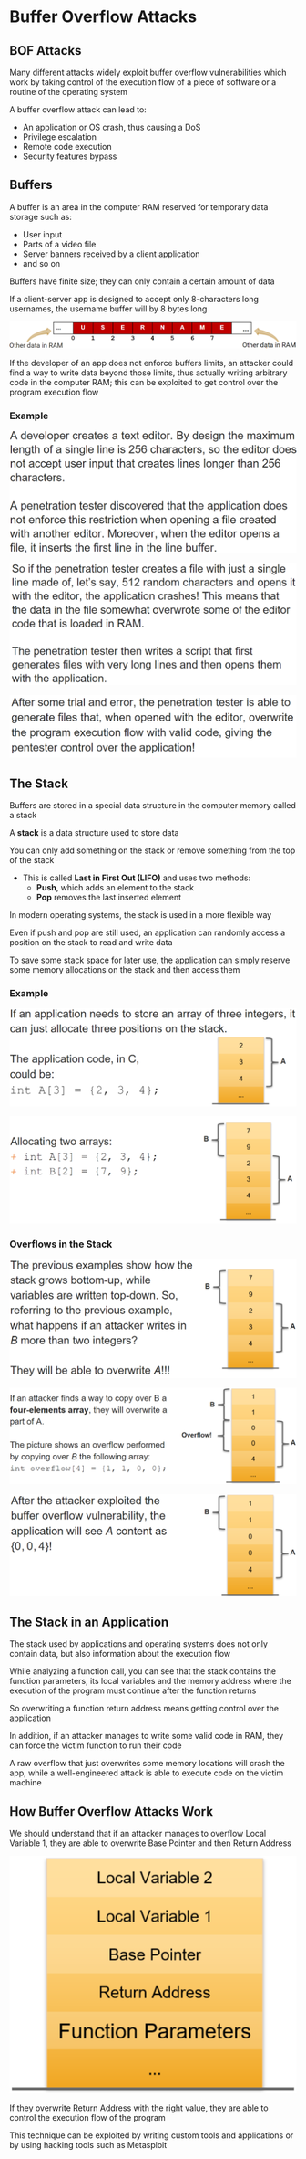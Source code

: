 # Buffer Overflow Attacks

## BOF Attacks

Many different attacks widely exploit buffer overflow vulnerabilities which work by taking control of the execution flow of a piece of software or a routine of the operating system

A buffer overflow attack can lead to:

* An application or OS crash, thus causing a DoS
* Privilege escalation
* Remote code execution
* Security features bypass

## Buffers

A buffer is an area in the computer RAM reserved for temporary data storage such as:

* User input
* Parts of a video file
* Server banners received by a client application
* and so on

Buffers have finite size; they can only contain a certain amount of data

If a client-server app is designed to accept only 8-characters long usernames, the username buffer will by 8 bytes long

![](<../../../../.gitbook/assets/image (14) (1) (1) (1) (1) (1).png>)

If the developer of an app does not enforce buffers limits, an attacker could find a way to write data beyond those limits, thus actually writing arbitrary code in the computer RAM; this can be exploited to get control over the program execution flow

### Example

![](<../../../../.gitbook/assets/image (12) (1) (1) (1) (1).png>)

![](<../../../../.gitbook/assets/image (10) (1) (1) (1).png>)

![](<../../../../.gitbook/assets/image (33) (1) (1) (1) (1) (1) (1) (1) (1).png>)

## The Stack

Buffers are stored in a special data structure in the computer memory called a stack

A **stack** is a data structure used to store data

You can only add something on the stack or remove something from the top of the stack

* This is called **Last in First Out (LIFO)** and uses two methods:
  * **Push**, which adds an element to the stack
  * **Pop** removes the last inserted element

In modern operating systems, the stack is used in a more flexible way

Even if push and pop are still used, an application can randomly access a position on the stack to read and write data

To save some stack space for later use, the application can simply reserve some memory allocations on the stack and then access them

### Example

![](<../../../../.gitbook/assets/image (26) (1) (1) (1) (1) (1) (1).png>)

![](<../../../../.gitbook/assets/image (16) (1) (1) (1) (1) (1) (1).png>)

### Overflows in the Stack

![](<../../../../.gitbook/assets/image (31) (1) (1) (1) (1) (1).png>)

![](<../../../../.gitbook/assets/image (13) (1) (1) (1) (1).png>)

![](<../../../../.gitbook/assets/image (6) (1) (1) (1) (1).png>)

## The Stack in an Application

The stack used by applications and operating systems does not only contain data, but also information about the execution flow

While analyzing a function call, you can see that the stack contains the function parameters, its local variables and the memory address where the execution of the program must continue after the function returns

So overwriting a function return address means getting control over the application

In addition, if an attacker manages to write some valid code in RAM, they can force the victim function to run their code

A raw overflow that just overwrites some memory locations will crash the app, while a well-engineered attack is able to execute code on the victim machine

## How Buffer Overflow Attacks Work

We should understand that if an attacker manages to overflow Local Variable 1, they are able to overwrite Base Pointer and then Return Address

![](<../../../../.gitbook/assets/image (15) (1) (1) (1) (1) (1) (1) (1) (1).png>)

If they overwrite Return Address with the right value, they are able to control the execution flow of the program

This technique can be exploited by writing custom tools and applications or by using hacking tools such as Metasploit
